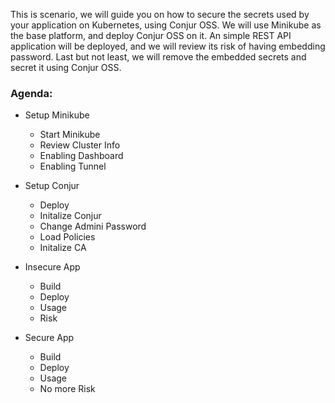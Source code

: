 This is scenario, we will guide you on how to secure the secrets used by your application on Kubernetes, using Conjur OSS.
We will use Minikube as the base platform, and deploy Conjur OSS on it.
An simple REST API application will be deployed, and we will review its risk of having embedding password.
Last but not least, we will remove the embedded secrets and secret it using Conjur OSS.

### Agenda:
- Setup Minikube
  - Start Minikube
  - Review Cluster Info
  - Enabling Dashboard
  - Enabling Tunnel  

- Setup Conjur
  - Deploy 
  - Initalize Conjur
  - Change Admini Password
  - Load Policies
  - Initalize CA
  
- Insecure App
  - Build 
  - Deploy
  - Usage
  - Risk
  
- Secure App
  - Build
  - Deploy
  - Usage
  - No more Risk
